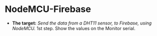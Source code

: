 # NodeMCU-Firebase
- **The target:** *Send the data from a DHT11 sensor, to Firebase, using NodeMCU.*
    1st step. Show the values on the Monitor serial.
